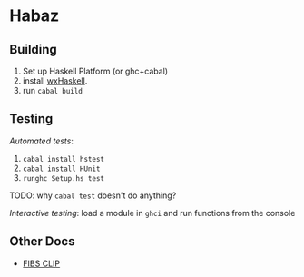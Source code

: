 Habaz
=====

Building
--------

1. Set up Haskell Platform (or ghc+cabal)
2. install [wxHaskell](http://haskell.org/haskellwiki/WxHaskell/Building).
4. run `cabal build`

Testing
-------

_Automated tests_: 

1. `cabal install hstest`
2. `cabal install HUnit`
3. `runghc Setup.hs test`

TODO: why `cabal test` doesn't do anything?

_Interactive testing_: load a module in `ghci` and run functions from the console

Other Docs
----------

* [FIBS CLIP](http://www.fibs.com/fibs_interface.html)

